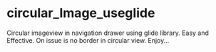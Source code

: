 # circular_Image_useglide
Circular imageview in navigation drawer using glide library. Easy and Effective. On issue is no border in circular view. Enjoy...
